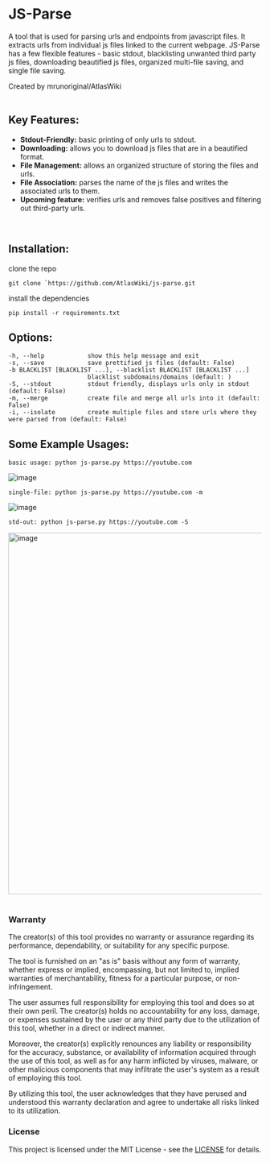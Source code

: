 # JS-Parse 
  A tool that is used for parsing urls and endpoints from javascript files.
  It extracts urls from individual js files linked to the current webpage.
  JS-Parse has a few flexible features - basic stdout, blacklisting unwanted third party js files, downloading beautified js files, organized multi-file saving, and single file saving.
  
  Created by mrunoriginal/AtlasWiki
<br>
<br>

## Key Features:
+ **Stdout-Friendly:** basic printing of only urls to stdout.
+ **Downloading:** allows you to download js files that are in a beautified format.
+ **File Management:** allows an organized structure of storing the files and urls.
+ **File Association:** parses the name of the js files and writes the associated urls to them.
+ **Upcoming feature:** verifies urls and removes false positives and filtering out third-party urls.
<br>

## Installation:

clone the repo
```
git clone `https://github.com/AtlasWiki/js-parse.git
```
install the dependencies
```
pip install -r requirements.txt
```
## Options:
```
-h, --help            show this help message and exit
-s, --save            save prettified js files (default: False)
-b BLACKLIST [BLACKLIST ...], --blacklist BLACKLIST [BLACKLIST ...]
                      blacklist subdomains/domains (default: )
-S, --stdout          stdout friendly, displays urls only in stdout (default: False)
-m, --merge           create file and merge all urls into it (default: False)
-i, --isolate         create multiple files and store urls where they were parsed from (default: False)
```

## Some Example Usages:
```
basic usage: python js-parse.py https://youtube.com
```
![image](https://github.com/AtlasWiki/js-parse/assets/87085506/0310f684-347f-4402-8e11-13f33b49d22b)
<br>

```
single-file: python js-parse.py https://youtube.com -m
```
![image](https://github.com/AtlasWiki/js-parse/assets/87085506/e2103af4-85b3-4a70-ac7e-d29800c5149c)
<br>


```
std-out: python js-parse.py https://youtube.com -S
```
<img width="718" alt="image" src="https://github.com/AtlasWiki/js-parse/assets/87085506/24408419-15b3-43e3-bcc6-755c622c0b0c">
<br>
<br>

### Warranty
The creator(s) of this tool provides no warranty or assurance regarding its performance, dependability, or suitability for any specific purpose.

The tool is furnished on an "as is" basis without any form of warranty, whether express or implied, encompassing, but not limited to, implied warranties of merchantability, fitness for a particular purpose, or non-infringement.

The user assumes full responsibility for employing this tool and does so at their own peril. The creator(s) holds no accountability for any loss, damage, or expenses sustained by the user or any third party due to the utilization of this tool, whether in a direct or indirect manner.

Moreover, the creator(s) explicitly renounces any liability or responsibility for the accuracy, substance, or availability of information acquired through the use of this tool, as well as for any harm inflicted by viruses, malware, or other malicious components that may infiltrate the user's system as a result of employing this tool.

By utilizing this tool, the user acknowledges that they have perused and understood this warranty declaration and agree to undertake all risks linked to its utilization.
  
### License
This project is licensed under the MIT License - see the [LICENSE](https://github.com/AtlasWiki/js-parse/blob/main/LICENSE) for details.
